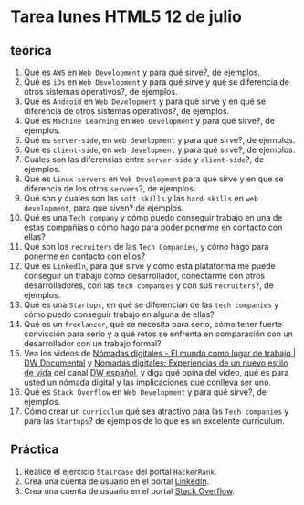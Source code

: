 # Tarea lunes HTML5 12 de julio

## teórica

1. Qué es `AWS` en `Web Development` y para qué sirve?, de ejemplos.
2. Qué es `iOs` en `Web Development` y para qué sirve y qué se diferencia de otros sistemas operativos?, de ejemplos.
3. Qué es `Android` en `Web Development` y para qué sirve y en qué se diferencia de otros sistemas operativos?, de ejemplos.
4. Qué es `Machine Learning` en `Web Development` y para qué sirve?, de ejemplos.
5. Qué es `server-side`, en `web development` y para qué sirve?, de ejemplos.
6. Qué es `client-side`, en `web development` y para qué sirve?, de ejemplos.
7. Cuales son las diferencias entre `server-side` y `client-side`?, de ejemplos.
8. Qué es `Linux servers` en `Web Development` para qué sirve y en que se diferencia de los otros `servers`?, de ejemplos.
9. Qué son y cuales son las `soft skills` y las `hard skills` en `web development`, para que siven? de ejemplos.
10. Qué es una `Tech company` y cómo puedo conseguir trabajo en una de estas compañias o cómo hago para poder ponerme en contacto con ellas?
11. Qué son los `recruiters` de las `Tech Companies`, y cómo hago para ponerme en contacto con ellos?
12. Qué es `LinkedIn`, para qué sirve y cómo esta plataforma me puede conseguir un trabajo como desarrollador, conectarme con otros desarrolladores, con las `tech companies` y con sus `recruiters`?, de ejemplos.
13. Qué es una `Startups`, en qué se diferencian de las `tech companies` y cómo puedo conseguir trabajo en alguna de ellas?
14. Qué es un `freelancer`, qué se necesita para serlo, cómo tener fuerte convicción para serlo y a qué retos se enfrenta en comparación con un desarrollador con un trabajo formal?
15. Vea los videos de [Nómadas digitales - El mundo como lugar de trabajo | DW Documental](https://youtu.be/2ejy-1bD2_4) y [Nomadas digitales: Experiencias de un nuevo estilo de vida](https://youtu.be/7RlmKyXvms8) del canal [DW español](https://m.youtube.com/@dwespanol), y diga qué opina del video, qué es para usted un nómada digital y las implicaciones que conlleva ser uno.
16. Qué es `Stack Overflow` en `Web Development` y para qué sirve?, de ejemplos.
17. Cómo crear un `currículum` qué sea atractivo para las `Tech companies` y para las `Startups`? de ejemplos de lo que es un excelente currículum.

## Práctica

1. Realice el ejercicio `Staircase` del portal `HackerRank`.
2. Crea una cuenta de usuario en el portal [LinkedIn](https://www.linkedin.com/).
3. Crea una cuenta de usuario en el portal [Stack Overflow](https://stackoverflow.com/).